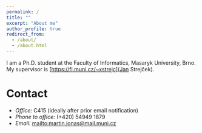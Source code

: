 ```yaml
---
permalink: /
title: ""
excerpt: "About me"
author_profile: true
redirect_from:
  - /about/
  - /about.html
---
```


I am a Ph.D. student at the Faculty of Informatics, Masaryk University, Brno. My supervisor is [https://fi.muni.cz/~xstrejc](Jan Strejček).

Contact
=======

- *Office:* C415 (ideally after prior email notification)
- *Phone to office:* (+420) 54949 1879
- *Email:* [mailto:martin.jonas@mail.muni.cz](martin.jonas@mail.muni.cz)
